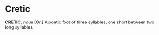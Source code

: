 # Cretic

**CRETIC**, _noun_ \[Gr.\] A poetic foot of three syllables, one short between two long syllables.